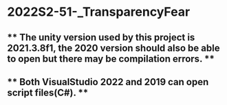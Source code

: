 # 2022S2-51-_TransparencyFear
## ** The unity version used by this project is 2021.3.8f1, the 2020 version should also be able to open but there may be compilation errors. **
## ** Both VisualStudio 2022 and 2019 can open script files(C#). ** 
